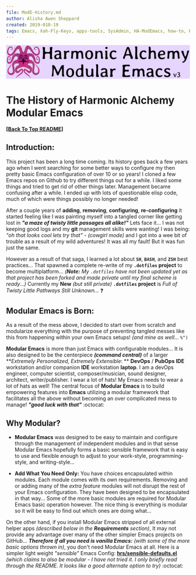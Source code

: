 ```yaml
---
file: ModE-History.md
author: Alisha Awen Sheppard
created: 2019-010-19
tags: Emacs, Xah-Fly-Keys, apps-tools, SysAdmin, HA-ModEmacs, how-to, README 
---
```

<!-- #Emacs #Xah-Fly-Keys #apps-tools #SysAdmin #HA-ModEmacs #how-to #README -->

![Banner](./media/Modular-Emacs-Github-Banner-v3.png)

# The History of Harmonic Alchemy Modular Emacs

**[\[Back To Top README\]](../README.md)**

## Introduction:

This project has been a long time coming.  Its history goes back a few years ago when I went searching for some better ways to configure my then pretty basic Emacs configuration of over 10 or so years!  I cloned a few Emacs repos on Github to try different things out for a while.  I liked some things and tried to get rid of other things later.  Management became confusing after a while.  I ended up with lots of questionable elisp code, much of which were things possibly no longer needed!  

After a couple years of **adding**, **removing**, **configuring**, **re-configuring** it started feeling like I was painting myself into a tangled corner like getting lost in **_"a maze of twisty little passages all alike!"_**  Lets face it... I was not keeping good logs and my **git** management skills were wanting!  I was being: _"oh that looks cool lets try that" - (cowgirl mode)_ and I got into a wee bit of trouble as a result of my wild adventures!  It was all my fault! But it was fun just the same.

However as a result of that saga, I learned a lot about **`SH`**, **`BASH`**, and **`ZSH`** best practices...  That spawned a complete re-write of my **`.dotfiles` project** to become multiplatform... _(**Note:** My `.dotfiles` have not been updated yet as that project has been forked and made private until my final scheme is ready...)_ Currently my **New** _(but still private)_ **`.dotfiles` project** is _Full of Twisty Little Pathways Still Unknown..._  :question:

## Modular Emacs is Born:

As a result of the mess above, I decided to start over from scratch and modularize everything with the purpose of preventing tangled messes like this from happening within your own Emacs setups! _(and mine as well..._ `%^)`

**Modular Emacs** is more than just Emacs with configurable modules... It is also designed to be the centerpiece **_(command central)_** of a larger **_Extremely Personalized, Extremely Extensible_: ** **DevOps** / **PubOps** **IDE** workstation and/or companion **IDE** workstation **laptop**.  I am a devOps engineer, computer scientist, composer/musician, sound designer, architect, writer/publisher.  I wear a lot of hats! My Emacs needs to wear a lot of hats as well!  The central focus of **Modular Emacs** is to build empowering features into **Emacs** utilizing a modular framework that facilitates all the above without becoming an over complicated mess to manage! **_"good luck with that"_**  :octocat:  

## Why Modular?

- **Modular Emacs** was designed to be easy to maintain and configure through the management of independent modules and in that sense Modular Emacs hopefully forms a basic sensible framework that is easy to use and flexible enough to adjust to your work-style, programming-style, and writing-style...

- **Add What You Need Only:** You have choices encapsulated within modules. Each module comes with its own requirements.  Removing and or adding many of the _extra feature_ modules will not disrupt the rest of your Emacs configuration.  They have been designed to be encapsulated in that way... Some of the more basic modules are required for Modular Emacs basic operation however.  The nice thing is everything is modular so it will be easy to find out which ones are doing what...

On the other hand, if you install Modular Emacs stripped of all external helper apps _(described below in the **Requirements** section)_, It may not provide any advantage over many of the other simpler Emacs projects on GitHub... **_Therefore if all you need is vanilla Emacs:_** _(with some of the more basic options thrown in)_, you don't need Modular Emacs at all.  Here is a simpler light weight _"sensible"_ Emacs Config: **[hrs/sensible-defaults.el](https://github.com/hrs/sensible-defaults.el)**  _(which claims to also be modular - I have not tried it.  I only briefly read through the README.  It looks like a good alternate option to try)_ :octocat:   
